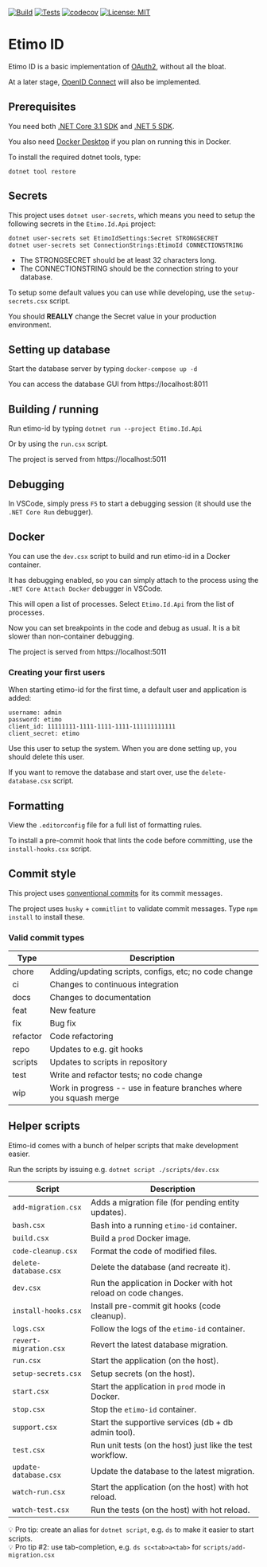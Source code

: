 [![Build](https://github.com/Etimo/etimo-id/workflows/Build/badge.svg?branch=develop)](https://github.com/Etimo/etimo-id/actions?query=workflow%3ABuild) [![Tests](https://github.com/Etimo/etimo-id/workflows/Tests/badge.svg?branch=develop)](https://github.com/Etimo/etimo-id/actions?query=workflow%3ATests) [![codecov](https://codecov.io/gh/Etimo/etimo-id/branch/develop/graph/badge.svg?token=3TJPDMKNRT)](https://codecov.io/gh/Etimo/etimo-id) [![License: MIT](https://img.shields.io/badge/License-MIT-yellow.svg)](https://github.com/Etimo/etimo-id/blob/master/LICENSE)

# Etimo ID

Etimo ID is a basic implementation of [OAuth2](https://tools.ietf.org/html/rfc6749#section-5.2), without all the bloat.

At a later stage, [OpenID Connect](https://openid.net/specs/openid-connect-core-1_0.html) will also be implemented.

## Prerequisites

You need both [.NET Core 3.1 SDK](https://dotnet.microsoft.com/download/dotnet-core/3.1) and [.NET 5 SDK](https://dotnet.microsoft.com/download/dotnet/5.0).

You also need [Docker Desktop](https://www.docker.com/products/docker-desktop) if you plan on running this in Docker.

To install the required dotnet tools, type:

```
dotnet tool restore
```

## Secrets

This project uses `dotnet user-secrets`, which means you need to setup the following secrets in the `Etimo.Id.Api` project:

```
dotnet user-secrets set EtimoIdSettings:Secret STRONGSECRET
dotnet user-secrets set ConnectionStrings:EtimoId CONNECTIONSTRING
```

* The STRONGSECRET should be at least 32 characters long.
* The CONNECTIONSTRING should be the connection string to your database.

To setup some default values you can use while developing, use the `setup-secrets.csx` script.

You should **REALLY** change the Secret value in your production environment.

## Setting up database

Start the database server by typing `docker-compose up -d`

You can access the database GUI from https://localhost:8011

## Building / running

Run etimo-id by typing `dotnet run --project Etimo.Id.Api`

Or by using the `run.csx` script.

The project is served from https://localhost:5011

## Debugging

In VSCode, simply press `F5` to start a debugging session (it should use the `.NET Core Run` debugger).

## Docker

You can use the `dev.csx` script to build and run etimo-id in a Docker container.

It has debugging enabled, so you can simply attach to the process using the `.NET Core Attach Docker` debugger in VSCode.

This will open a list of processes. Select `Etimo.Id.Api` from the list of processes.

Now you can set breakpoints in the code and debug as usual. It is a bit slower than non-container debugging.

The project is served from https://localhost:5011

### Creating your first users

When starting etimo-id for the first time, a default user and application is added:

```
username: admin
password: etimo
client_id: 11111111-1111-1111-1111-111111111111
client_secret: etimo
```

Use this user to setup the system. When you are done setting up, you should delete this user.

If you want to remove the database and start over, use the `delete-database.csx` script.

## Formatting

View the `.editorconfig` file for a full list of formatting rules.

To install a pre-commit hook that lints the code before committing, use the `install-hooks.csx` script.

## Commit style

This project uses [conventional commits](https://www.conventionalcommits.org/en/v1.0.0/) for its commit messages.

The project uses `husky` + `commitlint` to validate commit messages. Type `npm install` to install these.

### Valid commit types

Type | Description
--- | ---
chore | Adding/updating scripts, configs, etc; no code change
ci | Changes to continuous integration
docs | Changes to documentation
feat | New feature
fix | Bug fix
refactor | Code refactoring
repo | Updates to e.g. git hooks
scripts | Updates to scripts in repository
test | Write and refactor tests; no code change
wip | Work in progress -- use in feature branches where you squash merge

## Helper scripts

Etimo-id comes with a bunch of helper scripts that make development easier.

Run the scripts by issuing e.g. `dotnet script ./scripts/dev.csx`

Script | Description
--- | ---
`add-migration.csx` | Adds a migration file (for pending entity updates).
`bash.csx` | Bash into a running `etimo-id` container.
`build.csx` | Build a `prod` Docker image.
`code-cleanup.csx` | Format the code of modified files.
`delete-database.csx` | Delete the database (and recreate it).
`dev.csx` | Run the application in Docker with hot reload on code changes.
`install-hooks.csx` | Install pre-commit git hooks (code cleanup).
`logs.csx` | Follow the logs of the `etimo-id` container.
`revert-migration.csx` | Revert the latest database migration.
`run.csx` | Start the application (on the host).
`setup-secrets.csx` | Setup secrets (on the host).
`start.csx` | Start the application in `prod` mode in Docker.
`stop.csx` | Stop the `etimo-id` container.
`support.csx` | Start the supportive services (db + db admin tool).
`test.csx` | Run unit tests (on the host) just like the test workflow.
`update-database.csx` | Update the database to the latest migration.
`watch-run.csx` | Start the application (on the host) with hot reload.
`watch-test.csx` | Run the tests (on the host) with hot reload.

💡 Pro tip: create an alias for `dotnet script`, e.g. `ds` to make it easier to start scripts.<br />
💡 Pro tip #2: use tab-completion, e.g. `ds sc<tab>a<tab>` for `scripts/add-migration.csx`
